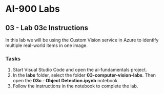 # AI-900 Labs
## 03 - Lab 03c Instructions
In this lab we will be using the Custom Vision service in Azure to identify multiple real-world items in one image.

### Tasks
1.	Start Visual Studio Code and open the ai-fundamentals project.
2.  In the **labs** folder, select the folder **03-computer-vision-labs**. Then open the **03c - Object Detection.ipynb** notebook.
3.  Follow the instructions in the notebook to complete the lab.
